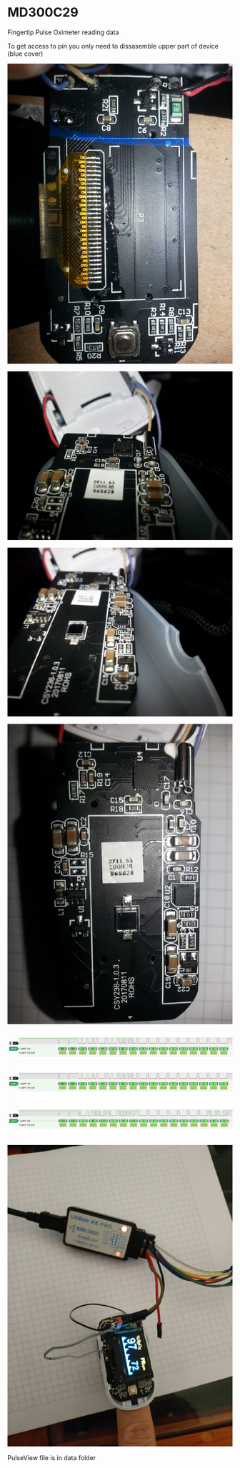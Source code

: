 # MD300C29

Fingertip Pulse Oximeter reading data

To get access to pin you only need to dissasemble upper part of device (blue cover)

![Image description](pic/upper.jpg)

![Image description](pic/mainCPU.jpg)

![Image description](pic/sensor.jpg)

![Image description](pic/botom.jpg)

![Image description](pic/noFinger.png)

![Image description](pic/noFinger.png)

![Image description](pic/finger.png)

![Image description](pic/readings.jpg)

PulseView file is in data folder
